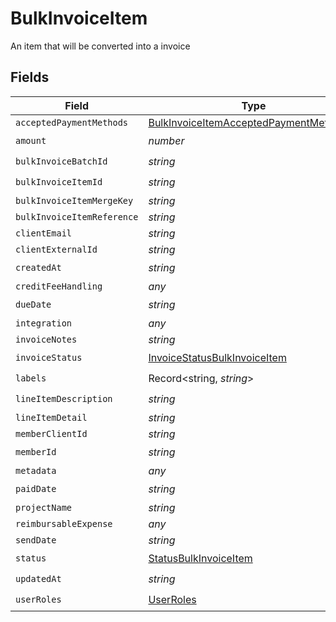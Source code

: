 # BulkInvoiceItem

An item that will be converted into a invoice


## Fields

| Field                                                                                                   | Type                                                                                                    | Required                                                                                                | Description                                                                                             |
| ------------------------------------------------------------------------------------------------------- | ------------------------------------------------------------------------------------------------------- | ------------------------------------------------------------------------------------------------------- | ------------------------------------------------------------------------------------------------------- |
| `acceptedPaymentMethods`                                                                                | [BulkInvoiceItemAcceptedPaymentMethods](../../models/shared/bulkinvoiceitemacceptedpaymentmethods.md)[] | :heavy_minus_sign:                                                                                      | N/A                                                                                                     |
| `amount`                                                                                                | *number*                                                                                                | :heavy_check_mark:                                                                                      | N/A                                                                                                     |
| `bulkInvoiceBatchId`                                                                                    | *string*                                                                                                | :heavy_check_mark:                                                                                      | N/A                                                                                                     |
| `bulkInvoiceItemId`                                                                                     | *string*                                                                                                | :heavy_check_mark:                                                                                      | N/A                                                                                                     |
| `bulkInvoiceItemMergeKey`                                                                               | *string*                                                                                                | :heavy_minus_sign:                                                                                      | N/A                                                                                                     |
| `bulkInvoiceItemReference`                                                                              | *string*                                                                                                | :heavy_minus_sign:                                                                                      | N/A                                                                                                     |
| `clientEmail`                                                                                           | *string*                                                                                                | :heavy_minus_sign:                                                                                      | N/A                                                                                                     |
| `clientExternalId`                                                                                      | *string*                                                                                                | :heavy_minus_sign:                                                                                      | N/A                                                                                                     |
| `createdAt`                                                                                             | *string*                                                                                                | :heavy_check_mark:                                                                                      | N/A                                                                                                     |
| `creditFeeHandling`                                                                                     | *any*                                                                                                   | :heavy_minus_sign:                                                                                      | N/A                                                                                                     |
| `dueDate`                                                                                               | *string*                                                                                                | :heavy_check_mark:                                                                                      | N/A                                                                                                     |
| `integration`                                                                                           | *any*                                                                                                   | :heavy_minus_sign:                                                                                      | N/A                                                                                                     |
| `invoiceNotes`                                                                                          | *string*                                                                                                | :heavy_minus_sign:                                                                                      | N/A                                                                                                     |
| `invoiceStatus`                                                                                         | [InvoiceStatusBulkInvoiceItem](../../models/shared/invoicestatusbulkinvoiceitem.md)                     | :heavy_check_mark:                                                                                      | N/A                                                                                                     |
| `labels`                                                                                                | Record<string, *string*>                                                                                | :heavy_check_mark:                                                                                      | N/A                                                                                                     |
| `lineItemDescription`                                                                                   | *string*                                                                                                | :heavy_check_mark:                                                                                      | N/A                                                                                                     |
| `lineItemDetail`                                                                                        | *string*                                                                                                | :heavy_minus_sign:                                                                                      | N/A                                                                                                     |
| `memberClientId`                                                                                        | *string*                                                                                                | :heavy_minus_sign:                                                                                      | N/A                                                                                                     |
| `memberId`                                                                                              | *string*                                                                                                | :heavy_check_mark:                                                                                      | N/A                                                                                                     |
| `metadata`                                                                                              | *any*                                                                                                   | :heavy_minus_sign:                                                                                      | N/A                                                                                                     |
| `paidDate`                                                                                              | *string*                                                                                                | :heavy_check_mark:                                                                                      | N/A                                                                                                     |
| `projectName`                                                                                           | *string*                                                                                                | :heavy_minus_sign:                                                                                      | N/A                                                                                                     |
| `reimbursableExpense`                                                                                   | *any*                                                                                                   | :heavy_minus_sign:                                                                                      | N/A                                                                                                     |
| `sendDate`                                                                                              | *string*                                                                                                | :heavy_minus_sign:                                                                                      | N/A                                                                                                     |
| `status`                                                                                                | [StatusBulkInvoiceItem](../../models/shared/statusbulkinvoiceitem.md)                                   | :heavy_check_mark:                                                                                      | N/A                                                                                                     |
| `updatedAt`                                                                                             | *string*                                                                                                | :heavy_check_mark:                                                                                      | N/A                                                                                                     |
| `userRoles`                                                                                             | [UserRoles](../../models/shared/userroles.md)                                                           | :heavy_check_mark:                                                                                      | N/A                                                                                                     |